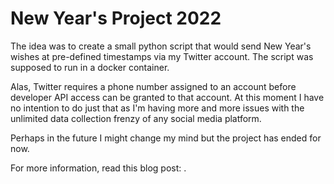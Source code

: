 # New Year's Project 2022

The idea was to create a small python script that would send New Year's wishes at pre-defined timestamps via my Twitter account. The script was supposed to run in a docker container.

Alas, Twitter requires a phone number assigned to an account before developer API access can be granted to that account. At this moment I have no intention to do just that as I'm having more and more issues with the unlimited data collection frenzy of any social media platform.

Perhaps in the future I might change my mind but the project has ended for now.

For more information, read this blog post: <URL>.